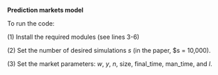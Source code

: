 **Prediction markets model**

To run the code:

(1) Install the required modules (see lines 3-6)

(2) Set the number of desired simulations $s$ (in the paper, $s = 10,000).

(3) Set the market parameters: $w$, $y$, $n$, size, final_time, man_time, and $l$.
